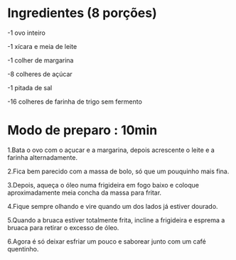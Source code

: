 # Ingredientes (8 porções)

-1 ovo inteiro

-1 xícara e meia de leite

-1 colher de margarina

-8 colheres de açúcar

-1 pitada de sal

-16 colheres de farinha de trigo sem fermento

# Modo de preparo : 10min

1.Bata o ovo com o açucar e a margarina, depois acrescente o leite e a farinha alternadamente.

2.Fica bem parecido com a massa de bolo, só que um pouquinho mais fina.

3.Depois, aqueça o óleo numa frigideira em fogo baixo e coloque aproximadamente meia concha da massa para fritar.

4.Fique sempre olhando e vire quando um dos lados já estiver dourado.

5.Quando a bruaca estiver totalmente frita, incline a frigideira e esprema a bruaca para retirar o excesso de óleo.

6.Agora é só deixar esfriar um pouco e saborear junto com um café quentinho.